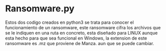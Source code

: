 # Ransomware.py

Estos dos codigo creados en python3 se trata para conocer el funcionamiento de un ransomware, este ransomware cifra los archivos que se le indiquen en una ruta en concreto, esta diseñado para LINUX aunque esta hecho para que sea funcional en Windows, la extension de este ransomware es .mz que proviene de Manza. aun que se puede cambiar.
